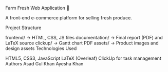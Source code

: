 Farm Fresh Web Application 🍎

A front-end e-commerce platform for selling fresh produce.

Project Structure

frontend/ → HTML, CSS, JS files
documentation/ → Final report (PDF) and LaTeX source
clickup/ → Gantt chart PDF
assets/ → Product images and design assets
Technologies Used

HTML5, CSS3, JavaScript
LaTeX (Overleaf)
ClickUp for task management
Authors Asad Gul Khan
Ayesha Khan
